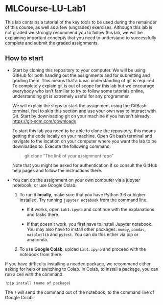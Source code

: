 # MLCourse-LU-Lab1
This lab contains a tutorial of the key tools to be used during the remainder of this course, as well as a few (ungraded) exercises.
Although this lab is not graded we strongly recommend you to follow this lab, we will be explaining important concepts that you need to understand to successfully complete and submit the graded assignments.

## How to start
* Start by cloning this repository to your computer. 
	We will be using GitHub for both handing out the assignments and for submitting and grading them.
	This means that a basic understanding of git is required. 
	To completely explain git is out of scope for this lab but we encourage everybody who isn't familiar to try to follow some tutorials online, understanding git is extremely useful for any programmer.
	
	We will explain the steps to start the assignment using the GitBash terminal, feel to skip this section and use your own way to interact with Git.
	Start by downloading git on your machine if you haven't already: https://git-scm.com/downloads
	
	To start this lab you need to be able to clone the repository, this means getting the code locally on your machine.
	Open Git bash terminal and navigate to the location on your computer where you want the lab to be downloaded to.
	Execute the following command: 
	
	> git clone "The link of your assignment repo" 
	
	Note that you might be asked for authentication if so consult the GitHub help pages and follow the instructions there.
	
* You can do the assignment on your own computer via a jupyter notebook, or use Google Colab.
    1. To run it **locally**, make sure that you have Python 3.6 or higher installed. Try running `jupyter notebook` from the command line. 
       
       * If it works, open `Lab1.ipynb` and continue with the explanations and tasks there.
       
        * If that doesn't work, you first have to install Jupyter notebook. You may also have to install other packages: `numpy`, `pandas`, `matplotlib` and `pytest`. You can do this either via pip or anaconda.
    2. To use **Google Colab**, upload `Lab1.ipynb` and proceed with the notebook from there. 

If you have difficulty installing a needed package, we recommend either asking for help or switching to Colab. In Colab, to install a package, you can run a cell with the command:

`!pip install (name of package)`

The `!` will send the command out of the notebook, to the command line of Google Colab.
